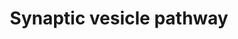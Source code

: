 ---
annotations:
- id: PW:0001072
  type: Pathway Ontology
  value: synaptic vesicle cycle pathway
authors:
- Nsalomonis
- MaintBot
- Egonw
- Fehrhart
- Khanspers
- Eweitz
description: 'Pathway depicting synaptic transmission of neurotransmitters from the
  presynaptic nerve terminal to the synaptic cleft upon depolarization. Synaptotagmin
  mediated transport along the nerve cell cytoskeleton indicates the initial step
  of this process. Originally created by Joanna S. Fong and Nathan Salomonis in the
  Bruce Conklin laboratory 5/12/2000 for use in GenMAPP. Genes associated with neurotransmitter
  reuptake from the synaptic left were obtained from the Gene Ontology term GO:0001504.
  For additional information see: http://en.wikipedia.org/wiki/Synaptic_vesicle.  Proteins
  on this pathway have targeted assays available via the [https://assays.cancer.gov/available_assays?wp_id=WP2267
  CPTAC Assay Portal].'
last-edited: 2021-05-18
organisms:
- Homo sapiens
redirect_from:
- /index.php/Pathway:WP2267
- /instance/WP2267
revision: null
schema-jsonld:
- '@context': https://schema.org/
  '@id': https://wikipathways.github.io/pathways/WP2267.html
  '@type': Dataset
  creator:
    '@type': Organization
    name: WikiPathways
  description: 'Pathway depicting synaptic transmission of neurotransmitters from
    the presynaptic nerve terminal to the synaptic cleft upon depolarization. Synaptotagmin
    mediated transport along the nerve cell cytoskeleton indicates the initial step
    of this process. Originally created by Joanna S. Fong and Nathan Salomonis in
    the Bruce Conklin laboratory 5/12/2000 for use in GenMAPP. Genes associated with
    neurotransmitter reuptake from the synaptic left were obtained from the Gene Ontology
    term GO:0001504. For additional information see: http://en.wikipedia.org/wiki/Synaptic_vesicle.  Proteins
    on this pathway have targeted assays available via the [https://assays.cancer.gov/available_assays?wp_id=WP2267
    CPTAC Assay Portal].'
  keywords:
  - ADP
  - AP2A1
  - AP2A2
  - AP2B1
  - AP2M1
  - AP2S1
  - ATP
  - ATP1A2
  - CACNA1A
  - CACNA1B
  - CLN8
  - CLTA
  - CLTC
  - CLTCL1
  - CPLX1
  - CPLX2
  - CPLX3
  - Ca2+
  - DNM1
  - DNM1L
  - DNM2
  - DNM3
  - Dopamine
  - Glutamate
  - L-Glutamine
  - NAPA
  - NSF
  - PARK7
  - RAB3A
  - RIMS1
  - SLC17A6
  - SLC17A7
  - SLC17A8
  - SLC18A1
  - SLC18A2
  - SLC18A3
  - SLC1A3
  - SLC22A3
  - SLC25A4
  - SLC32A1
  - SLC38A1
  - SLC6A4
  - SNAP25
  - STX1A
  - STX1B
  - STX2
  - STX3
  - STXBP1
  - SYN1
  - SYN2
  - SYN3
  - SYP
  - SYT1
  - Serotonin
  - UNC13A
  - UNC13B
  - UNC13C
  - VAMP2
  license: CC0
  name: Synaptic vesicle pathway
seo: CreativeWork
title: Synaptic vesicle pathway
wpid: WP2267
---